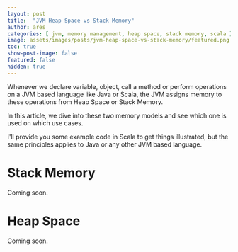 ```yaml
---
layout: post
title:  "JVM Heap Space vs Stack Memory"
author: ares
categories: [ jvm, memory management, heap space, stack memory, scala ]
image: assets/images/posts/jvm-heap-space-vs-stack-memory/featured.png
toc: true
show-post-image: false
featured: false
hidden: true
---
```

Whenever we declare variable, object, call a method or perform operations on a JVM based language like Java or Scala, 
the JVM assigns memory to these operations from Heap Space or Stack Memory.

In this article, we dive into these two memory models and see which one is used on which use cases.

I'll provide you some example code in Scala to get things illustrated, but the same principles applies to Java or any
other JVM based language.

# Stack Memory
Coming soon.
# Heap Space
Coming soon.
